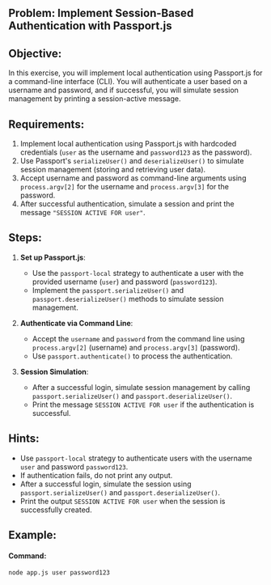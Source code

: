## Problem: Implement Session-Based Authentication with Passport.js

## Objective:
In this exercise, you will implement local authentication using Passport.js for a command-line interface (CLI). You will authenticate a user based on a username and password, and if successful, you will simulate session management by printing a session-active message.

## Requirements:
1. Implement local authentication using Passport.js with hardcoded credentials (`user` as the username and `password123` as the password).
2. Use Passport's `serializeUser()` and `deserializeUser()` to simulate session management (storing and retrieving user data).
3. Accept username and password as command-line arguments using `process.argv[2]` for the username and `process.argv[3]` for the password.
4. After successful authentication, simulate a session and print the message `"SESSION ACTIVE FOR user"`.

## Steps:
1. **Set up Passport.js**:
   - Use the `passport-local` strategy to authenticate a user with the provided username (`user`) and password (`password123`).
   - Implement the `passport.serializeUser()` and `passport.deserializeUser()` methods to simulate session management.

2. **Authenticate via Command Line**:
   - Accept the `username` and `password` from the command line using `process.argv[2]` (username) and `process.argv[3]` (password).
   - Use `passport.authenticate()` to process the authentication.

3. **Session Simulation**:
   - After a successful login, simulate session management by calling `passport.serializeUser()` and `passport.deserializeUser()`.
   - Print the message `SESSION ACTIVE FOR user` if the authentication is successful.

## Hints:
- Use `passport-local` strategy to authenticate users with the username `user` and password `password123`.
- If authentication fails, do not print any output.
- After a successful login, simulate the session using `passport.serializeUser()` and `passport.deserializeUser()`.
- Print the output `SESSION ACTIVE FOR user` when the session is successfully created.

## Example:

#### Command:
```bash
node app.js user password123
